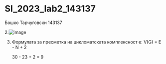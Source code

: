 # SI_2023_lab2_143137
Бошко Тарчуговски 143137

2.![image](https://github.com/Boshko2/SI_2023_lab2_143137/assets/46760634/769df8c4-b6fb-4d4f-bba9-a69db67bec84)

3. Формулата за пресметка на цикломатската комплексност е:
   V(G) = E - N + 2
    
    30 - 23 + 2 = 9




